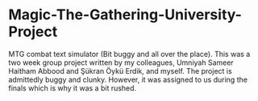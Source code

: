 # Magic-The-Gathering-University-Project
MTG combat text simulator (Bit buggy and all over the place).
This was a two week group project written by my colleagues, Umniyah Sameer Haitham Abbood and Şükran Öykü Erdik, and myself.
The project is admittedly buggy and clunky. However, it was assigned to us during the finals which is why it was a bit rushed. 
